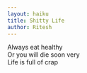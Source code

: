 ```yaml
---
layout: haiku
title: Shitty Life
author: Ritesh
---
```


Always eat healthy <br>
Or you will die soon very <br>
Life is full of crap <br>